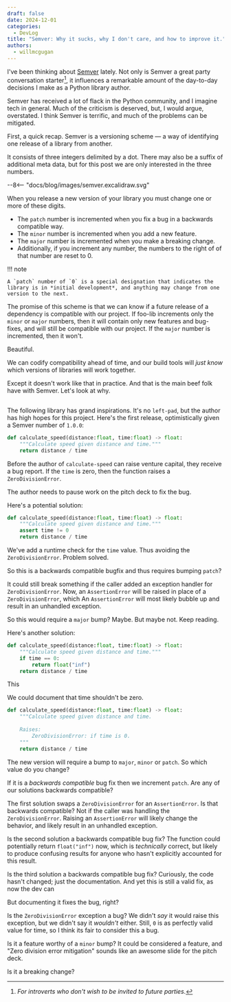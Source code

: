 ```yaml
---
draft: false
date: 2024-12-01
categories:
  - DevLog
title: "Semver: Why it sucks, why I don't care, and how to improve it."
authors:
  - willmcgugan
---
```


I've been thinking about [Semver](https://semver.org/) lately.
Not only is Semver a great party conversation starter[^1], it influences a remarkable amount of the day-to-day decisions I make as a Python library author.

Semver has received a lot of flack in the Python community, and I imagine tech in general.
Much of the criticism is deserved, but, I would argue, overstated.
I think Semver is terrific, and much of the problems can be mitigated.

First, a quick recap.
Semver is a versioning scheme &mdash; a way of identifying one release of a library from another.

It consists of three integers delimited by a dot.
There may also be a suffix of additional meta data, but for this post we are only interested in the three numbers.

<div class="excalidraw">
--8<-- "docs/blog/images/semver.excalidraw.svg"
</div>

When you release a new version of your library you must change one or more of these digits.

- The `patch` number is incremented when you fix a bug in a backwards compatible way.
- The `minor` number is incremented when you add a new feature.
- The `major` number is incremented when you make a breaking change.
- Additionally, if you increment any number, the numbers to the right of of that number are reset to 0.

!!! note

    A `patch` number of `0` is a special designation that indicates the library is in *initial development*, and anything may change from one version to the next.

The promise of this scheme is that we can know if a future release of a dependency is compatible with our project.
If foo-lib increments only the `minor` or `major` numbers, then it will contain only new features and bug-fixes, and will still be compatible with our project.
If the `major` number is incremented, then it won't.

Beautiful.

We can codify compatibility ahead of time, and our build tools will *just know* which versions of libraries will work together.

Except it doesn't work like that in practice.
And that is the main beef folk have with Semver.
Let's look at why.

## 

The following library has grand inspirations.
It's no `left-pad`, but the author has high hopes for this project.
Here's the first release, optimistically given a Semver number of `1.0.0`:

```python
def calculate_speed(distance:float, time:float) -> float:
    """Calculate speed given distance and time."""
    return distance / time
```

Before the author of `calculate-speed` can raise venture capital, they receive a bug report.
If the `time` is zero, then the function raises a `ZeroDivisionError`.

The author needs to pause work on the pitch deck to fix the bug.

Here's a potential solution:

```python
def calculate_speed(distance:float, time:float) -> float:
    """Calculate speed given distance and time."""
    assert time != 0
    return distance / time
```

We've add a runtime check for the `time` value.
Thus avoiding the `ZeroDivisionError`.
Problem solved.

So this is a backwards compatible bugfix and thus requires bumping `patch`?

It could still break something if the caller added an exception handler for `ZeroDivisionError`.
Now, an `AssertionError` will be raised in place of a `ZeroDivisionError`, which
An `AssertionError` will most likely bubble up and result in an unhandled exception. 

So this would require a `major` bump? Maybe. But maybe not. Keep reading.

Here's another solution:

```python
def calculate_speed(distance:float, time:float) -> float:
    """Calculate speed given distance and time."""
    if time == 0:
        return float("inf")
    return distance / time
```

This 


We could document that time shouldn't be zero.

```python
def calculate_speed(distance:float, time:float) -> float:
    """Calculate speed given distance and time.
    
    Raises:
        ZeroDivisionError: if time is 0.
    """    
    return distance / time
```

The new version will require a bump to `major`, `minor` or `patch`.
So which value do you change?

If it is a *backwards compatible* bug fix then we increment `patch`.
Are any of our solutions backwards compatible?

The first solution swaps a `ZeroDivisionError` for an `AssertionError`.
Is that backwards compatible?
Not if the caller was handling the `ZeroDivisionError`.
Raising an `AssertionError` will likely change the behavior, and likely result in an unhandled exception.

Is the second solution a backwards compatible bug fix?
The function could potentially return `float("inf")` now, which is *technically* correct, but likely to produce confusing results for anyone who hasn't explicitly accounted for this result.

Is the third solution a backwards compatible bug fix?
Curiously, the code hasn't changed; just the documentation.
And yet this is still a valid fix, as now the dev can 


But documenting it fixes the bug, right?



Is the `ZeroDivisionError` exception a bug?
We didn't *say* it would raise this exception, but we didn't say it *wouldn't* either.
Still, `0` is as perfectly valid value for time, so I think its fair to consider this a bug.

Is it a feature worthy of a `minor` bump?
It could be considered a feature, and "Zero division error mitigation" sounds like an awesome slide for the pitch deck.

Is it a breaking change?



[^1]: *For introverts who don't wish to be invited to future parties.*
